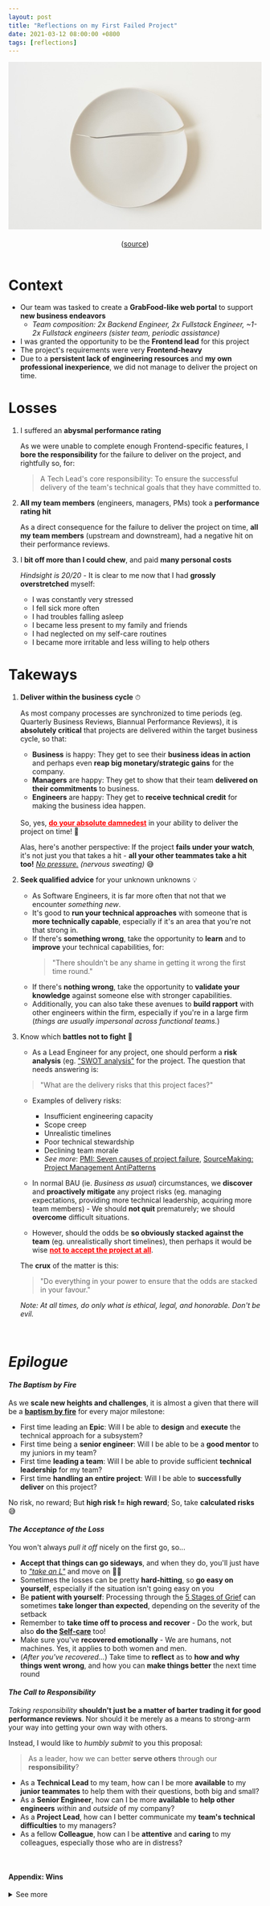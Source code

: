 ```yaml
---
layout: post
title: "Reflections on my First Failed Project"
date: 2021-03-12 08:00:00 +0800
tags: [reflections]
---
```


<center>
<img src="/assets/2021-03-12-reflections-first-failed-project/plate-1902604_640.jpg" />
<br />
<br />
(<a href="https://pixabay.com/photos/plate-broken-plate-broken-food-1902604/">source</a>)
</center>
<br />

# Context

- Our team was tasked to create a **GrabFood-like web portal** to support **new business endeavors**
  - _Team composition: 2x Backend Engineer, 2x Fullstack Engineer, ~1-2x Fullstack engineers (sister team, periodic assistance)_
- I was granted the opportunity to be the **Frontend lead** for this project
- The project's requirements were very **Frontend-heavy**
- Due to a **persistent lack of engineering resources** and **my own professional inexperience**, we did not manage to deliver the project on time.

# Losses

1. I suffered an **abysmal performance rating**

   As we were unable to complete enough Frontend-specific features, I **bore the responsibility** for the failure to deliver on the project, and rightfully so, for:

   > A Tech Lead's core responsibility: To ensure the successful delivery of the team's technical goals that they have committed to.

1. **All my team members** (engineers, managers, PMs) took a **performance rating hit**

   As a direct consequence for the failure to deliver the project on time, **all my team members** (upstream and downstream), had a negative hit on their performance reviews.

1. I **bit off more than I could chew**, and paid **many personal costs**

   _Hindsight is 20/20_ - It is clear to me now that I had **grossly overstretched** myself:

   - I was constantly very stressed
   - I fell sick more often
   - I had troubles falling asleep
   - I became less present to my family and friends
   - I had neglected on my self-care routines
   - I became more irritable and less willing to help others

# Takeways

1. **Deliver within the business cycle** ⏱

   As most company processes are synchronized to time periods (eg. Quarterly Business Reviews, Biannual Performance Reviews), it is **absolutely critical** that projects are delivered within the target business cycle, so that:

   - **Business** is happy: They get to see their **business ideas in action** and perhaps even **reap big monetary/strategic gains** for the company.
   - **Managers** are happy: They get to show that their team **delivered on their commitments** to business.
   - **Engineers** are happy: They get to **receive technical credit** for making the business idea happen.

    <br/>
   So, yes, <span style="color:red"><b><u>do your absolute damnedest</u></b></span> in your ability to deliver the project on time! 🧨

   Alas, here's another perspective: If the project **fails under your watch**, it's not just you that takes a hit - **all your other teammates take a hit too!** [_No pressure._](https://english.stackexchange.com/a/189279) _(nervous sweating)_ 😅

1. **Seek qualified advice** for your unknown unknowns 💡

   - As Software Engineers, it is far more often that not that we encounter _something new_.
   - It's good to **run your technical approaches** with someone that is **more technically capable**, especially if it's an area that you're not that strong in.
   - If there's **something wrong**, take the opportunity to **learn** and to **improve** your technical capabilities, for:
     > "There shouldn't be any shame in getting it wrong the first time round."
   - If there's **nothing wrong**, take the opportunity to **validate your knowledge** against someone else with stronger capabilities.
   - Additionally, you can also take these avenues to **build rapport** with other engineers within the firm, especially if you're in a large firm (_things are usually impersonal across functional teams._)

1. Know which **battles not to fight** 🛑

   - As a Lead Engineer for any project, one should perform a **risk analysis** (eg. ["SWOT analysis"](https://en.wikipedia.org/wiki/SWOT_analysis) for the project. The question that needs answering is:

   > "What are the delivery risks that this project faces?"

   - Examples of delivery risks:

     - Insufficient engineering capacity
     - Scope creep
     - Unrealistic timelines
     - Poor technical stewardship
     - Declining team morale
     - _See more_: [PMI: Seven causes of project failure](https://www.pmi.org/learning/library/seven-causes-project-failure-initiate-recovery-7195), [SourceMaking: Project Management AntiPatterns](https://sourcemaking.com/antipatterns/software-project-management-antipatterns)

   - In normal BAU (ie. _Business as usual_) circumstances, we **discover** and **proactively mitigate** any project risks (eg. managing expectations, providing more technical leadership, acquiring more team members) - We should **not quit** prematurely; we should **overcome** difficult situations.
   - However, should the odds be **so obviously stacked against the team** (eg. unrealistically short timelines), then perhaps it would be wise <span style="color:red"><b><u>not to accept the project at all</u></b></span>.

   The **crux** of the matter is this:

   > "Do everything in your power to ensure that the odds are stacked in your favour."

   _Note: At all times, do only what is ethical, legal, and honorable. Don't be evil._

<br/>

# _Epilogue_

#### _The Baptism by Fire_

As we **scale new heights and challenges**, it is almost a given that there will be a <u><b>baptism by fire</b></u> for every major milestone:

- First time leading an **Epic**: Will I be able to **design** and **execute** the technical approach for a subsystem?
- First time being a **senior engineer**: Will I be able to be a **good mentor** to my juniors in my team?
- First time **leading a team**: Will I be able to provide sufficient **technical leadership** for my team?
- First time **handling an entire project**: Will I be able to **successfully deliver** on this project?

No risk, no reward; But **high risk != high reward**; So, take **calculated risks** 😅

#### _The Acceptance of the Loss_

You won't always _pull it off_ nicely on the first go, so...

- **Accept that things can go sideways**, and when they do, you'll just have to [_"take an L"_](https://www.urbandictionary.com/define.php?term=take%20an%20L) and move on 🤕😢
- Sometimes the losses can be pretty **hard-hitting**, so **go easy on yourself**, especially if the situation isn't going easy on you
- Be **patient with yourself**: Processing through the [5 Stages of Grief](https://en.wikipedia.org/wiki/Five_stages_of_grief) can sometimes **take longer than expected**, depending on the severity of the setback
- Remember to **take time off to process and recover** - Do the work, but also **do the [Self-care](https://www.psychologytoday.com/us/blog/click-here-happiness/201812/self-care-12-ways-take-better-care-yourself)** too!
- Make sure you've **recovered emotionally** - We are humans, not machines. Yes, it applies to both women and men.
- (_After you've recovered..._) Take time to **reflect** as to **how and why things went wrong**, and how you can **make things better** the next time round

#### _The Call to Responsibility_

_Taking responsibility_ **shouldn't just be a matter of barter trading it for good performance reviews**. Nor should it be merely as a means to strong-arm your way into getting your own way with others.

Instead, I would like to _humbly submit_ to you this proposal:

> As a leader, how we can better **serve others** through our **responsibility**?

- As a **Technical Lead** to my team, how can I be more **available** to my **junior teammates** to help them with their questions, both big and small?
- As a **Senior Engineer**, how can I be more **available** to **help other engineers** _within_ and _outside_ of my company?
- As a **Project Lead**, how can I better communicate my **team's technical difficulties** to my managers?
- As a fellow **Colleague**, how can I be **attentive** and **caring** to my colleagues, especially those who are in distress?

<br />

#### Appendix: Wins

<details markdown="1">
<summary>See more</summary>

1. I was able to **navigate** and **provide technical leadership** through most of the project's technical difficulties
   - eg. Proofs-of-Concepts, Cloud architecture, Frontend architecture, Component design
1. I was able to meet most of the **technical requirements of external stakeholders**
   - eg. OAuth Integration, Analytics, Internal CMS
1. I was able to perform the **team project management** role
   - eg. Sprint planning, ask estimation, task breakdown

All in all, I'm happy that I was able to **fulfill most of the responsibilities** of the Frontend lead role - It was most certainly not _a walk in the park_ 😪.

**Thank God** ✝️ that I made it through, and that I was able to rise to the occasion! 🙏

PS: _I think this section didn't quite fit into the post's overall core themes; I'm leaving this here in the appendix as, after all, it is good to recognize and celebrate our wins._ 😌

</details>
